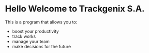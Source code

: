 # Hello Welcome to Trackgenix S.A.
This is a program that allows you to:

 - boost your productivity
 - track works
 - manage your team 
 - make decisions for the future

